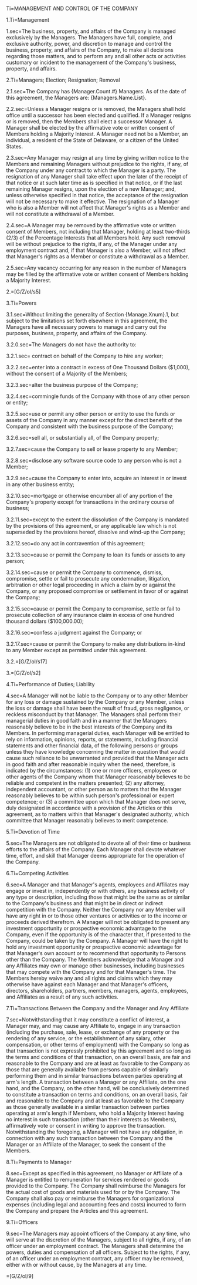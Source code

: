 Ti=MANAGEMENT AND CONTROL OF THE COMPANY

1.Ti=Management

1.sec=The business, property, and affairs of the Company is managed exclusively by the Managers. The Managers have full, complete, and exclusive authority, power, and discretion to manage and control the business, property, and affairs of the Company, to make all decisions regarding those matters, and to perform any and all other acts or activities customary or incident to the management of the Company's business, property, and affairs.

2.Ti=Managers; Election; Resignation; Removal

2.1.sec=The Company has {Manager.Count.#} Managers. As of the date of this agreement, the Managers are: {Managers.Name.List}.

2.2.sec=Unless a Manager resigns or is removed, the Managers shall hold office until a successor has been elected and qualified. If a Manager resigns or is removed, then the Members shall elect a successor Manager. A Manager shall be elected by the affirmative vote or written consent of Members holding a Majority Interest. A Manager need not be a Member, an individual, a resident of the State of Delaware, or a citizen of the United States.

2.3.sec=Any Manager may resign at any time by giving written notice to the Members and remaining Managers without prejudice to the rights, if any, of the Company under any contract to which the Manager is a party. The resignation of any Manager shall take effect upon the later of the receipt of that notice or at such later time as is specified in that notice, or if the last remaining Manager resigns, upon the election of a new Manager; and, unless otherwise specified in that notice, the acceptance of the resignation will not be necessary to make it effective. The resignation of a Manager who is also a Member will not affect that Manager's rights as a Member and will not constitute a withdrawal of a Member.

2.4.sec=A Manager may be removed by the affirmative vote or written consent of Members, not including that Manager, holding at least two-thirds (2/3) of the Percentage Interests that all Members hold. Any such removal will be without prejudice to the rights, if any, of the Manager under any employment contract and, if that Manager is also a Member, will not affect that Manager's rights as a Member or constitute a withdrawal as a Member.

2.5.sec=Any vacancy occurring for any reason in the number of Managers may be filled by the affirmative vote or written consent of Members holding a Majority Interest.

2.=[G/Z/ol/s5]

3.Ti=Powers

3.1.sec=Without limiting the generality of Section {Manage.Xnum}.1, but subject to the limitations set forth elsewhere in this agreement, the Managers have all necessary powers to manage and carry out the purposes, business, property, and affairs of the Company.

3.2.0.sec=The Managers do not have the authority to:

3.2.1.sec= contract on behalf of the Company to hire any worker;

3.2.2.sec=enter into a contract in excess of One Thousand Dollars ($1,000), without the consent of a Majority of the Members;

3.2.3.sec=alter the business purpose of the Company;

3.2.4.sec=commingle funds of the Company with those of any other person or entity;

3.2.5.sec=use or permit any other person or entity to use the funds or assets of the Company in any manner except for the direct benefit of the Company and consistent with the business purpose of the Company;

3.2.6.sec=sell all, or substantially all, of the Company property;

3.2.7.sec=cause the Company to sell or lease property to any Member;

3.2.8.sec=disclose any software source code to any person who is not a Member;

3.2.9.sec=cause the Company to enter into, acquire an interest in or invest in any other business entity;

3.2.10.sec=mortgage or otherwise encumber all of any portion of the Company's property except for transactions in the ordinary course of business;

3.2.11.sec=except to the extent the dissolution of the Company is mandated by the provisions of this agreement, or any applicable law which is not superseded by the provisions hereof, dissolve and wind-up the Company;

3.2.12.sec=do any act in contravention of this agreement;

3.2.13.sec=cause or permit the Company to loan its funds or assets to any person;

3.2.14.sec=cause or permit the Company to commence, dismiss, compromise, settle or fail to prosecute any condemnation, litigation, arbitration or other legal proceeding in which a claim by or against the Company, or any proposed compromise or settlement in favor of or against the Company;

3.2.15.sec=cause or permit the Company to compromise, settle or fail to prosecute collection of any insurance claim in excess of one hundred thousand dollars ($100,000.00);

3.2.16.sec=confess a judgment against the Company; or

3.2.17.sec=cause or permit the Company to make any distributions in-kind to any Member except as permitted under this agreement.

3.2.=[G/Z/ol/s17]

3.=[G/Z/ol/s2]

4.Ti=Performance of Duties; Liability

4.sec=A Manager will not be liable to the Company or to any other Member for any loss or damage sustained by the Company or any Member, unless the loss or damage shall have been the result of fraud, gross negligence, or reckless misconduct by that Manager. The Managers shall perform their managerial duties in good faith and in a manner that the Managers reasonably believe to be in the best interests of the Company and its Members. In performing managerial duties, each Manager will be entitled to rely on information, opinions, reports, or statements, including financial statements and other financial data, of the following persons or groups unless they have knowledge concerning the matter in question that would cause such reliance to be unwarranted and provided that the Manager acts in good faith and after reasonable inquiry when the need, therefore, is indicated by the circumstances: (1) one or more officers, employees or other agents of the Company whom that Manager reasonably believes to be reliable and competent in the matters presented; (2) any attorney, independent accountant, or other person as to matters that the Manager reasonably believes to be within such person's professional or expert competence; or (3) a committee upon which that Manager does not serve, duly designated in accordance with a provision of the Articles or this agreement, as to matters within that Manager's designated authority, which committee that Manager reasonably believes to merit competence.

5.Ti=Devotion of Time

5.sec=The Managers are not obligated to devote all of their time or business efforts to the affairs of the Company. Each Manager shall devote whatever time, effort, and skill that Manager deems appropriate for the operation of the Company.

6.Ti=Competing Activities

6.sec=A Manager and that Manager's agents, employees and Affiliates may engage or invest in, independently or with others, any business activity of any type or description, including those that might be the same as or similar to the Company's business and that might be in direct or indirect competition with the Company. Neither the Company nor any Member will have any right in or to those other ventures or activities or to the income or proceeds derived therefrom. A Manager will not be obligated to present any investment opportunity or prospective economic advantage to the Company, even if the opportunity is of the character that, if presented to the Company, could be taken by the Company. A Manager will have the right to hold any investment opportunity or prospective economic advantage for that Manager's own account or to recommend that opportunity to Persons other than the Company. The Members acknowledge that a Manager and any Affiliates may own or manage other businesses, including businesses that may compete with the Company and for that Manager's time. The Members hereby waive any and all rights and claims which they may otherwise have against each Manager and that Manager's officers, directors, shareholders, partners, members, managers, agents, employees, and Affiliates as a result of any such activities.

7.Ti=Transactions Between the Company and the Manager and Any Affiliate

7.sec=Notwithstanding that it may constitute a conflict of interest, a Manager may, and may cause any Affiliate to, engage in any transaction (including the purchase, sale, lease, or exchange of any property or the rendering of any service, or the establishment of any salary, other compensation, or other terms of employment) with the Company so long as that transaction is not expressly prohibited by this agreement and so long as the terms and conditions of that transaction, on an overall basis, are fair and reasonable to the Company and are at least as favorable to the Company as those that are generally available from persons capable of similarly performing them and in similar transactions between parties operating at arm's length. A transaction between a Manager or any Affiliate, on the one hand, and the Company, on the other hand, will be conclusively determined to constitute a transaction on terms and conditions, on an overall basis, fair and reasonable to the Company and at least as favorable to the Company as those generally available in a similar transaction between parties operating at arm's length if Members, who hold a Majority Interest having no interest in such transaction (other than their interests as Members), affirmatively vote or consent in writing to approve the transaction. Notwithstanding the foregoing, a Manager will not have any obligation, in connection with any such transaction between the Company and the Manager or an Affiliate of the Manager, to seek the consent of the Members.

8.Ti=Payments to Manager

8.sec=Except as specified in this agreement, no Manager or Affiliate of a Manager is entitled to remuneration for services rendered or goods provided to the Company. The Company shall reimburse the Managers for the actual cost of goods and materials used for or by the Company. The Company shall also pay or reimburse the Managers for organizational expenses (including legal and accounting fees and costs) incurred to form the Company and prepare the Articles and this agreement.

9.Ti=Officers

9.sec=The Managers may appoint officers of the Company at any time, who will serve at the discretion of the Managers, subject to all rights, if any, of an officer under an employment contract. The Managers shall determine the powers, duties and compensation of all officers. Subject to the rights, if any, of an officer under an employment contract, any officer may be removed, either with or without cause, by the Managers at any time.

=[G/Z/ol/9]
